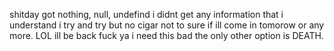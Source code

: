 shitday got nothing, null, undefind i didnt get any information that i understand i try and try but no cigar not to sure if ill come in tomorow or any more.
LOL ill be back fuck ya i need this bad the only other option is DEATH.